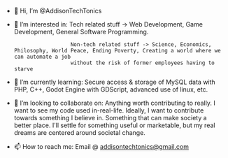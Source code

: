 - 👋 Hi, I’m @AddisonTechTonics

- 👀 I’m interested in: 
                        Tech related stuff -> Web Development, Game Development, General Software Programming.
                        
                        Non-tech related stuff -> Science, Economics, Philosophy, World Peace, Ending Poverty, Creating a world where we can automate a job 
                        without the risk of former employees having to starve
                        
- 🌱 I’m currently learning: Secure access & storage of MySQL data with PHP, C++, Godot Engine with GDScript, advanced use of linux, etc.

- 💞️ I’m looking to collaborate on: Anything worth contributing to really. I want to see my code used in-real-life. Ideally, I want to contribute towards something I believe in. Something that can make society a better place. I'll settle for something useful or marketable, but my real dreams are centered around societal change.

- 📫 How to reach me: Email @ addisontechtonics@gmail.com
